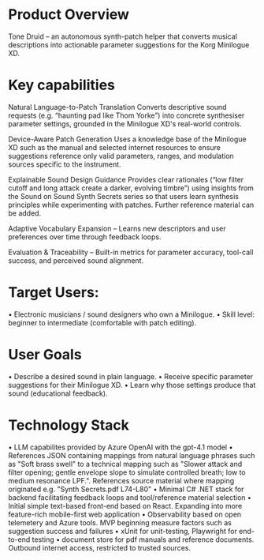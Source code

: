 # Product Overview
Tone Druid – an autonomous synth-patch helper that converts musical descriptions into actionable parameter suggestions for the Korg Minilogue XD.

# Key capabilities
Natural Language-to-Patch Translation
Converts descriptive sound requests (e.g. “haunting pad like Thom Yorke”) into concrete synthesiser parameter settings, grounded in the Minilogue XD's real-world controls.

Device-Aware Patch Generation
Uses a knowledge base of the Minilogue XD such as the manual and selected internet resources to ensure suggestions reference only valid parameters, ranges, and modulation sources specific to the instrument.

Explainable Sound Design Guidance
Provides clear rationales (“low filter cutoff and long attack create a darker, evolving timbre”) using insights from the Sound on Sound Synth Secrets series so that users learn synthesis principles while experimenting with patches. Further reference material can be added.

Adaptive Vocabulary Expansion – Learns new descriptors and user preferences over time through feedback loops.

Evaluation & Traceability – Built-in metrics for parameter accuracy, tool-call success, and perceived sound alignment.

# Target Users:
• Electronic musicians / sound designers who own a Minilogue.
• Skill level: beginner to intermediate (comfortable with patch editing).

# User Goals
• Describe a desired sound in plain language.
• Receive specific parameter suggestions for their Minilogue XD.
• Learn why those settings produce that sound (educational feedback).

# Technology Stack
• LLM capabilites provided by Azure OpenAI with the gpt-4.1 model
• References JSON containing mappings from natural language phrases such as "Soft brass swell" to a technical mapping such as "Slower attack and filter opening; gentle envelope slope to simulate controlled breath; low to medium resonance LPF.". References source material where mapping originated e.g. "Synth Secrets.pdf L74-L80"
• Minimal C# .NET stack for backend facilitating feedback loops and tool/reference material selection
• Initial simple text-based front-end based on React. Expanding into more feature-rich mobile-first web application
• Observability based on open telemetery and Azure tools. MVP beginning measure factors such as suggestion success and failures
• xUnit for unit-testing, Playwright for end-to-end testing
• document store for pdf manuals and reference documents. Outbound internet access, restricted to trusted sources.